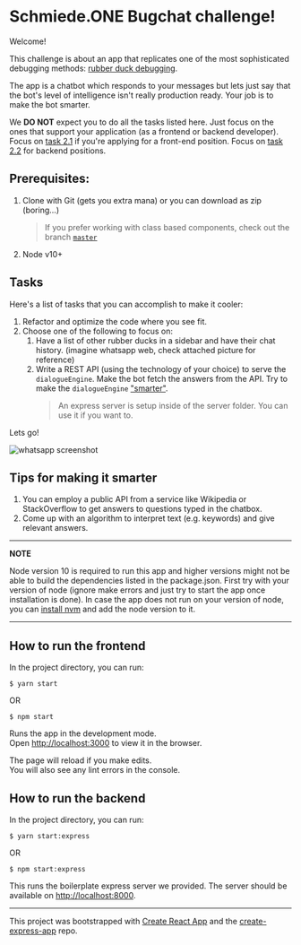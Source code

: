 # Schmiede.ONE Bugchat challenge!

Welcome!

This challenge is about an app that replicates one of the most sophisticated debugging methods: [rubber duck debugging](https://en.wikipedia.org/wiki/Rubber_duck_debugging).

The app is a chatbot which responds to your messages but lets just say that the bot's level of intelligence isn't really production ready. Your job is to make the bot smarter.

We **DO NOT** expect you to do all the tasks listed here. Just focus on the ones that support your application (as a frontend or backend developer).
Focus on [task 2.1](#Tasks) if you're applying for a front-end position. Focus on [task 2.2](#Tasks) for backend positions.

## Prerequisites:
1. Clone with Git (gets you extra mana) or you can download as zip (boring...)
    > If you prefer working with class based components, check out the branch [`master`](https://github.com/schmiedeone/bugchat)
2. Node v10+

## Tasks

Here's a list of tasks that you can accomplish to make it cooler:

1. Refactor and optimize the code where you see fit.
2. Choose one of the following to focus on:
    1. Have a list of other rubber ducks in a sidebar and have their chat history. (imagine whatsapp web, check attached picture for reference)
   2. Write a REST API (using the technology of your choice) to serve the `dialogueEngine`. Make the bot fetch the answers from the API. Try to make the `dialogueEngine` ["smarter"](#Tips-for-making-it-smarter).
        > An express server is setup inside of the server folder. You can use it if you want to.

Lets go!

![whatsapp screenshot](https://www.chip.de/ii/1/0/9/3/1/0/6/4/6/web_whatsapp-1d0159a68e13bb79.jpg)

## Tips for making it smarter

1. You can employ a public API from a service like Wikipedia or StackOverflow to get answers to questions typed in the chatbox.
2. Come up with an algorithm to interpret text (e.g. keywords) and give relevant answers.

---

**NOTE**

Node version 10 is required to run this app and higher versions might not be able to build the dependencies listed in the package.json.
First try with your version of node (ignore make errors and just try to start the app once installation is done).
In case the app does not run on your version of node, you can [install nvm](https://github.com/nvm-sh/nvm#installing-and-updating)
and add the node version to it.

---

## How to run the frontend

In the project directory, you can run:

```shell
$ yarn start
```

OR

```shell
$ npm start
```

Runs the app in the development mode.<br>
Open [http://localhost:3000](http://localhost:3000) to view it in the browser.

The page will reload if you make edits.<br>
You will also see any lint errors in the console.

## How to run the backend

In the project directory, you can run:

```shell
$ yarn start:express
```

OR

```shell
$ npm start:express
```

This runs the boilerplate express server we provided.
The server should be available on [http://localhost:8000](http://localhost:8000).

---

This project was bootstrapped with [Create React App](https://github.com/facebook/create-react-app) and the [create-express-app](https://github.com/wesleytodd/create-express-app) repo.
